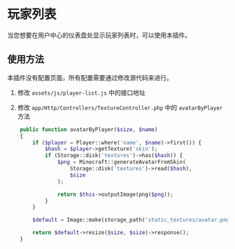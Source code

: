 # 玩家列表

当您想要在用户中心的仪表盘处显示玩家列表时，可以使用本插件。

## 使用方法

本插件没有配置页面，所有配置需要通过修改源代码来进行。

1. 修改 `assets/js/player-list.js` 中的接口地址

2. 修改 `app/Http/Controllers/TextureController.php` 中的 `avatarByPlayer` 方法

```php
    public function avatarByPlayer($size, $name)
    {
        if ($player = Player::where('name', $name)->first()) {
            $hash = $player->getTexture('skin');
            if (Storage::disk('textures')->has($hash)) {
                $png = Minecraft::generateAvatarFromSkin(
                    Storage::disk('textures')->read($hash),
                    $size
                );

                return $this->outputImage(png($png));
            }
        }

        $default = Image::make(storage_path('static_textures/avatar.png'));

        return $default->resize($size, $size)->response();
    }
```
